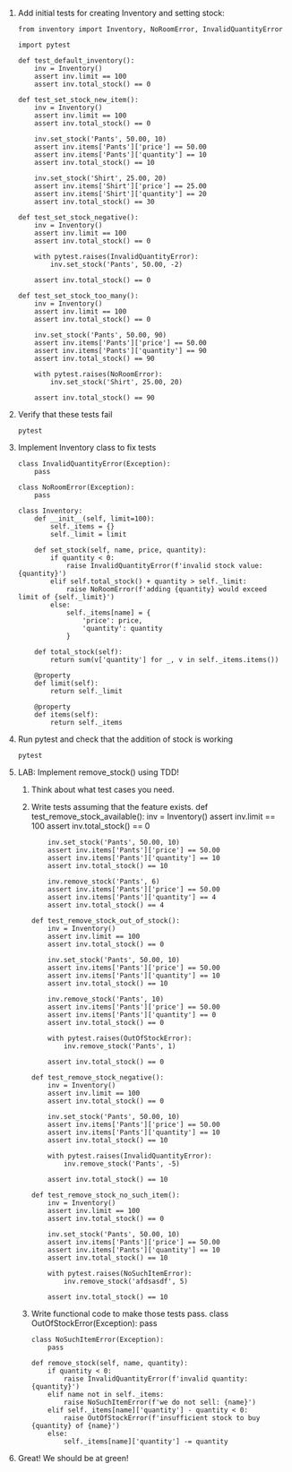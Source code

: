 1.  Add initial tests for creating Inventory and setting stock:

        from inventory import Inventory, NoRoomError, InvalidQuantityError

        import pytest

        def test_default_inventory():
            inv = Inventory()
            assert inv.limit == 100
            assert inv.total_stock() == 0

        def test_set_stock_new_item():
            inv = Inventory()
            assert inv.limit == 100
            assert inv.total_stock() == 0

            inv.set_stock('Pants', 50.00, 10)
            assert inv.items['Pants']['price'] == 50.00
            assert inv.items['Pants']['quantity'] == 10
            assert inv.total_stock() == 10

            inv.set_stock('Shirt', 25.00, 20)
            assert inv.items['Shirt']['price'] == 25.00
            assert inv.items['Shirt']['quantity'] == 20
            assert inv.total_stock() == 30

        def test_set_stock_negative():
            inv = Inventory()
            assert inv.limit == 100
            assert inv.total_stock() == 0

            with pytest.raises(InvalidQuantityError):
                inv.set_stock('Pants', 50.00, -2)

            assert inv.total_stock() == 0

        def test_set_stock_too_many():
            inv = Inventory()
            assert inv.limit == 100
            assert inv.total_stock() == 0

            inv.set_stock('Pants', 50.00, 90)
            assert inv.items['Pants']['price'] == 50.00
            assert inv.items['Pants']['quantity'] == 90
            assert inv.total_stock() == 90

            with pytest.raises(NoRoomError):
                inv.set_stock('Shirt', 25.00, 20)

            assert inv.total_stock() == 90

2.  Verify that these tests fail

        pytest

3.  Implement Inventory class to fix tests

        class InvalidQuantityError(Exception):
            pass

        class NoRoomError(Exception):
            pass

        class Inventory:
            def __init__(self, limit=100):
                self._items = {}
                self._limit = limit
            
            def set_stock(self, name, price, quantity):
                if quantity < 0:
                    raise InvalidQuantityError(f'invalid stock value: {quantity}')
                elif self.total_stock() + quantity > self._limit:
                    raise NoRoomError(f'adding {quantity} would exceed limit of {self._limit}')
                else:
                    self._items[name] = {
                        'price': price,
                        'quantity': quantity
                    }

            def total_stock(self):
                return sum(v['quantity'] for _, v in self._items.items())

            @property
            def limit(self):
                return self._limit

            @property
            def items(self):
                return self._items

4.  Run pytest and check that the addition of stock is working

        pytest

5.  LAB: Implement remove_stock() using TDD!

    1.  Think about what test cases you need.
    2.  Write tests assuming that the feature exists.
            def test_remove_stock_available():
                inv = Inventory()
                assert inv.limit == 100
                assert inv.total_stock() == 0

                inv.set_stock('Pants', 50.00, 10)
                assert inv.items['Pants']['price'] == 50.00
                assert inv.items['Pants']['quantity'] == 10
                assert inv.total_stock() == 10

                inv.remove_stock('Pants', 6)
                assert inv.items['Pants']['price'] == 50.00
                assert inv.items['Pants']['quantity'] == 4
                assert inv.total_stock() == 4

            def test_remove_stock_out_of_stock():
                inv = Inventory()
                assert inv.limit == 100
                assert inv.total_stock() == 0

                inv.set_stock('Pants', 50.00, 10)
                assert inv.items['Pants']['price'] == 50.00
                assert inv.items['Pants']['quantity'] == 10
                assert inv.total_stock() == 10

                inv.remove_stock('Pants', 10)
                assert inv.items['Pants']['price'] == 50.00
                assert inv.items['Pants']['quantity'] == 0
                assert inv.total_stock() == 0

                with pytest.raises(OutOfStockError):
                    inv.remove_stock('Pants', 1)
                
                assert inv.total_stock() == 0

            def test_remove_stock_negative():
                inv = Inventory()
                assert inv.limit == 100
                assert inv.total_stock() == 0

                inv.set_stock('Pants', 50.00, 10)
                assert inv.items['Pants']['price'] == 50.00
                assert inv.items['Pants']['quantity'] == 10
                assert inv.total_stock() == 10

                with pytest.raises(InvalidQuantityError):
                    inv.remove_stock('Pants', -5)

                assert inv.total_stock() == 10

            def test_remove_stock_no_such_item():
                inv = Inventory()
                assert inv.limit == 100
                assert inv.total_stock() == 0

                inv.set_stock('Pants', 50.00, 10)
                assert inv.items['Pants']['price'] == 50.00
                assert inv.items['Pants']['quantity'] == 10
                assert inv.total_stock() == 10

                with pytest.raises(NoSuchItemError):
                    inv.remove_stock('afdsasdf', 5)

                assert inv.total_stock() == 10

    3.  Write functional code to make those tests pass.
            class OutOfStockError(Exception):
                pass

            class NoSuchItemError(Exception):
                pass

            def remove_stock(self, name, quantity):
                if quantity < 0:
                    raise InvalidQuantityError(f'invalid quantity: {quantity}')
                elif name not in self._items:
                    raise NoSuchItemError(f'we do not sell: {name}')
                elif self._items[name]['quantity'] - quantity < 0:
                    raise OutOfStockError(f'insufficient stock to buy {quantity} of {name}')
                else:
                    self._items[name]['quantity'] -= quantity

6.  Great! We should be at green!